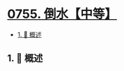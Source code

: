 # [0755. 倒水【中等】](https://github.com/Tdahuyou/TNotes.leetcode/tree/main/notes/0755.%20%E5%80%92%E6%B0%B4%E3%80%90%E4%B8%AD%E7%AD%89%E3%80%91)

<!-- region:toc -->

- [1. 📝 概述](#1--概述)

<!-- endregion:toc -->

## 1. 📝 概述
